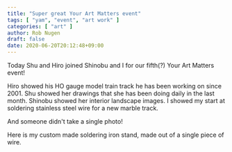 ```yaml
---
title: "Super great Your Art Matters event"
tags: [ "yam", "event", "art work" ]
categories: [ "art" ]
author: Rob Nugen
draft: false
date: 2020-06-20T20:12:48+09:00
---
```


Today Shu and Hiro joined Shinobu and I for our fifth(?) Your Art
Matters event!

Hiro showed his HO gauge model train track he has been working on
since 2001.  Shu showed her drawings that she has been doing daily in
the last month.  Shinobu showed her interior landscape images.  I
showed my start at soldering stainless steel wire for a new marble
track.

And someone didn't take a single photo!

Here is my custom made soldering iron stand, made out of a single
piece of wire.

